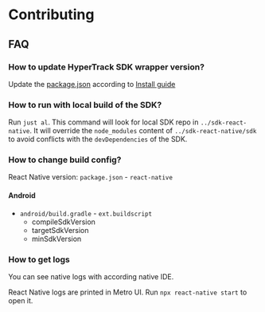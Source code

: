 # Contributing

## FAQ

### How to update HyperTrack SDK wrapper version?

Update the [package.json](./package.json) according to [Install guide](https://hypertrack.com/docs/install-sdk-react-native#add-hypertrack-sdk-to-your-project)

### How to run with local build of the SDK?

Run `just al`. This command will look for local SDK repo in `../sdk-react-native`. It will override the `node_modules` content of `../sdk-react-native/sdk` to avoid conflicts with the `devDependencies` of the SDK.

### How to change build config?

React Native version: `package.json` - `react-native`

#### Android

- `android/build.gradle` - `ext.buildscript`
  - compileSdkVersion
  - targetSdkVersion
  - minSdkVersion

### How to get logs

You can see native logs with according native IDE.

React Native logs are printed in Metro UI. Run `npx react-native start` to open it.
